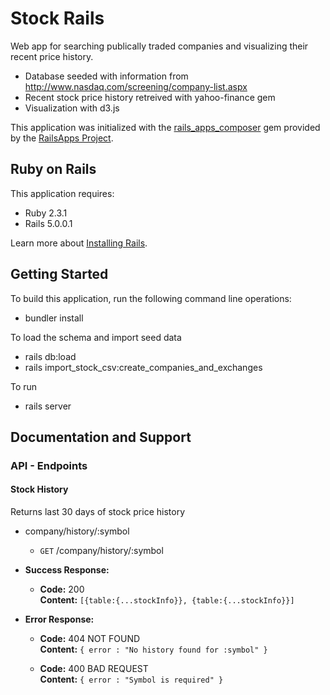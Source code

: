 Stock Rails
================

Web app for searching publically traded companies and visualizing their recent price history.
* Database seeded with information from http://www.nasdaq.com/screening/company-list.aspx
* Recent stock price history retreived with yahoo-finance gem
* Visualization with d3.js

This application was initialized with the [rails_apps_composer](https://github.com/RailsApps/rails_apps_composer) gem
provided by the [RailsApps Project](http://railsapps.github.io/).

Ruby on Rails
-------------

This application requires:

- Ruby 2.3.1
- Rails 5.0.0.1

Learn more about [Installing Rails](http://railsapps.github.io/installing-rails.html).

Getting Started
---------------
To build this application, run the following command line operations:

* bundler install

To load the schema and import seed data
* rails db:load
* rails import_stock_csv:create_companies_and_exchanges

To run
* rails server

Documentation and Support
-------------------------
### API - Endpoints
#### Stock History
Returns last 30 days of stock price history
* company/history/:symbol
    * <code>GET</code> /company/history/:symbol
* **Success Response:**

  * **Code:** 200 <br />
    **Content:** `[{table:{...stockInfo}}, {table:{...stockInfo}}]`
 
* **Error Response:**

  * **Code:** 404 NOT FOUND <br />
    **Content:** `{ error : "No history found for :symbol" }`
    
  * **Code:** 400 BAD REQUEST <br />
    **Content:** `{ error : "Symbol is required" }`
